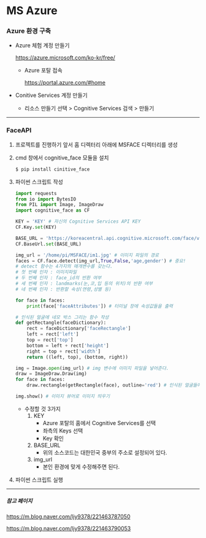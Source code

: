 # MS Azure

### Azure 환경 구축

* Azure 체험 계정 만들기

  https://azure.microsoft.com/ko-kr/free/

  + Azure 포탈 접속

    https://portal.azure.com/#home

* Conitive Services 계정 만들기
  + 리소스 만들기 선택 > Cognitive Services 검색 > 만들기

***



###  FaceAPI

1. 프로젝트를 진행하기 앞서 홈 디렉터리 아래에 MSFACE 디렉터리를 생성

2. cmd 창에서 cognitive_face 모듈을 설치

   ```bash
   $ pip install cinitive_face
   ```

3. 파이썬 스크립트 작성

   ```python
   import requests
   from io import BytesIO
   from PIL import Image, ImageDraw
   import cognitive_face as CF
   
   KEY = 'KEY' # 자신의 Cognitive Services API KEY
   CF.Key.set(KEY)
   
   BASE_URL = 'https://koreacentral.api.cognitive.microsoft.com/face/v1.0/' # 자신의 지역에 해당하는 URL
   CF.BaseUrl.set(BASE_URL)
   
   img_url = '/home/pi/MSFACE/im1.jpg' # 이미지 파일의 경로
   faces = CF.face.detect(img_url,True,False,'age,gender') # 중요!
   # detect 함수는 4가지의 매개변수를 갖는다.
   # 첫 번째 인자 : 이미지파일
   # 두 번째 인자 : face_id의 반환 여부
   # 세 번째 인자 : landmarks(눈,코,입 등의 위치)의 반환 여부
   # 네 번째 인자 : 반환할 속성(연령,성별 등)
   
   for face in faces:
       print(face['faceAttributes']) # 터미널 창에 속성값들을 출력
   
   # 인식된 얼굴에 네모 박스 그리는 함수 작성
   def getRectangle(faceDictionary):
       rect = faceDictionary['faceRectangle']
       left = rect['left']
       top = rect['top']
       bottom = left + rect['height']
       right = top + rect['width']
       return ((left, top), (bottom, right))
   
   img = Image.open(img_url) # img 변수에 이미지 파일을 넣어준다.
   draw = ImageDraw.Draw(img)
   for face in faces:
       draw.rectangle(getRectangle(face), outline='red') # 인식된 얼굴들에 네모 박스 쳐주기
   
   img.show() # 이미지 뷰어로 이미지 띄우기
   ```

   * 수정할 것 3가지
     1. KEY
        - Azure 포탈의 홈에서 Cognitive Services를 선택
        - 좌측의 Keys 선택
        - Key 확인
     2. BASE_URL
        - 위의 소스코드는  대한민국 중부의 주소로 설정되어 있다.
     3. img_url
        - 본인 환경에 맞게 수정해주면 된다.

4.  파이썬 스크립트 실행



***

##### 참고 페이지

https://m.blog.naver.com/ljy9378/221463787050

https://m.blog.naver.com/ljy9378/221463790053



